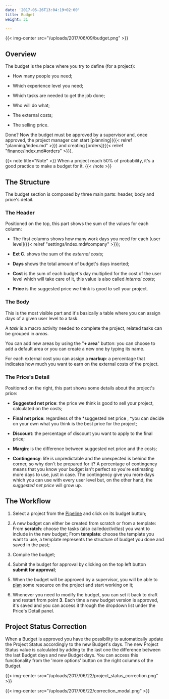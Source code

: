 ```yaml
---
date: '2017-05-26T13:04:19+02:00'
title: Budget
weight: 31

---
```

{{< img-center src="/uploads/2017/06/09/budget.png" >}}

## Overview

The budget is the place where you try to define (for a project):

* How many people you need;

* Which experience level you need;

* Which tasks are needed to get the job done;

* Who will do what;

* The external costs;

* The selling price.

Done? Now the budget must be approved by a supervisor and, once approved, the project manager can start [planning]({{< relref "planning/index.md" >}}) and creating [orders]({{< relref "finance/index.md#orders" >}}).

{{< note title="Note" >}}
When a project reach 50% of probability, it's a good practice to make a budget for it.
{{< /note >}}

## The Structure

The budget section is composed by three main parts: header, body and price's detail.

### The Header

Positioned on the top, this part shows the sum of the values for each column:

* The first columns shows how many work days you need for each [user level]({{< relref "settings/index.md#company" >}});

* **Ext C**. shows the sum of the *external costs*;

* **Days** shows the total amount of budget's days inserted;

* **Cost** is the sum of each budget's day multiplied for the cost of the user level which will take care of it, this value is also called *internal costs*;

* **Price** is the suggested price we think is good to sell your project.

### The Body

This is the most visible part and it's basically a table where you can assign days of a given user level to a task.

A *task* is a macro activity needed to complete the project, related tasks can be grouped in *areas*.

You can add new areas by using the "**+ area**" button: you can choose to add a default area or you can create a new one by typing its name.

For each external cost you can assign a **markup**: a percentage that indicates how much you want to earn on the external costs of the project.

### The Price's Detail

Positioned on the right, this part shows some details about the project's price:

* **Suggested net price**: the price we think is good to sell your project, calculated on the costs;

* **Final net price**: regardless of the *suggested net price , *you can decide on your own what you think is the best price for the project;

* **Discount**: the percentage of discount you want to apply to the final price;

* **Margin**: is the difference between suggested net price and the costs;

* **Contingency**: life is unpredictable and the unexpected is behind the corner, so why don't be prepared for it? A percentage of contingency means that you know your budget isn't perfect so you're estimating more days to use, just in case. The contingency give you more days which you can use with every user level but, on the other hand, the *suggested net price* will grow up.

## The Workflow

1. Select a project from the [Pipeline](pipeline/index.md#projects) and click on its budget button;

1. A new budget can either be created from scratch or from a template: From **scratch**: choose the tasks (also called*activities*) you want to include in the new budget; From **template**: choose the template you want to use, a template represents the structure of budget you done and saved in the past;

1. Compile the budget;

1. Submit the budget for approval by clicking on the top left button **submit for approval**;

1. When the budget will be approved by a supervisor, you will be able to [plan](planning/index.md) some resource on the project and start working on it;

1. Whenever you need to modify the budget, you can set it back to draft and restart from point **3**. Each time a new budget version is approved, it's saved and you can access it through the dropdown list under the Price's Detail panel.

## Project Status Correction

When a Budget is approved you have the possibility to automatically update the Project Status accordingly to the new Budget's days. The new Project Status value is calculated by adding to the last one the difference between the last Budget days and new Budget days. You can access this functionality from the 'more options' button on the right columns of the Budget.

{{< img-center src="/uploads/2017/06/22/project_status_correction.png" >}}

{{< img-center src="/uploads/2017/06/22/correction_modal.png" >}}